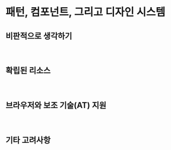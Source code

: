 # 패턴, 컴포넌트, 그리고 디자인 시스템

## 비판적으로 생각하기

<br>

## 확립된 리소스

<br>

## 브라우저와 보조 기술(AT) 지원

<br>

## 기타 고려사항

